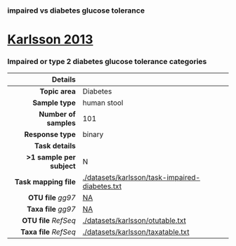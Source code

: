 ### impaired vs diabetes glucose tolerance
# [Karlsson 2013]( ../docs/karlsson.html )
### Impaired or type 2 diabetes glucose tolerance categories

| Details                   |                                                           |
| ------------------------: |-----------------------------------------------------------|
| **Topic area**                | Diabetes                                                |
| **Sample type**               | human stool                                         |
| **Number of samples**         | 101                                         |
| **Response type**             | binary                                           |
| **Task details**              |                                   |
| **>1 sample per subject**     | N                                        |
| **Task mapping file**         | [./datasets/karlsson/task-impaired-diabetes.txt](../datasets/karlsson/task-impaired-diabetes.txt)                                 |
| **OTU file** *gg97*           | [NA](.NA)                             |
| **Taxa file** *gg97*          | [NA](.NA)                          |
| **OTU file** *RefSeq*         | [./datasets/karlsson/otutable.txt](../datasets/karlsson/otutable.txt)                    |
| **Taxa file** *RefSeq*        | [./datasets/karlsson/taxatable.txt](../datasets/karlsson/taxatable.txt)                  |